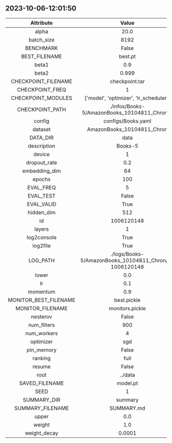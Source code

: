 
## 2023-10-06-12:01:50 


|  Attribute   |   Value   |
| :-------------: | :-----------: |
|  alpha  |   20.0    |
|  batch_size  |   8192    |
|  BENCHMARK  |   False    |
|  BEST_FILENAME  |   best.pt    |
|  beta1  |   0.9    |
|  beta2  |   0.999    |
|  CHECKPOINT_FILENAME  |   checkpoint.tar    |
|  CHECKPOINT_FREQ  |   1    |
|  CHECKPOINT_MODULES  |   ['model', 'optimizer', 'lr_scheduler']    |
|  CHECKPOINT_PATH  |   ./infos/Books-5/AmazonBooks_10104811_Chron/1    |
|  config  |   configs/Books.yaml    |
|  dataset  |   AmazonBooks_10104811_Chron    |
|  DATA_DIR  |   data    |
|  description  |   Books-5    |
|  device  |   1    |
|  dropout_rate  |   0.2    |
|  embedding_dim  |   64    |
|  epochs  |   100    |
|  EVAL_FREQ  |   5    |
|  EVAL_TEST  |   False    |
|  EVAL_VALID  |   True    |
|  hidden_dim  |   512    |
|  id  |   1006120148    |
|  layers  |   1    |
|  log2console  |   True    |
|  log2file  |   True    |
|  LOG_PATH  |   ./logs/Books-5/AmazonBooks_10104811_Chron/1-1006120148    |
|  lower  |   0.0    |
|  lr  |   0.1    |
|  momentum  |   0.9    |
|  MONITOR_BEST_FILENAME  |   best.pickle    |
|  MONITOR_FILENAME  |   monitors.pickle    |
|  nesterov  |   False    |
|  num_filters  |   900    |
|  num_workers  |   4    |
|  optimizer  |   sgd    |
|  pin_memory  |   False    |
|  ranking  |   full    |
|  resume  |   False    |
|  root  |   ../data    |
|  SAVED_FILENAME  |   model.pt    |
|  SEED  |   1    |
|  SUMMARY_DIR  |   summary    |
|  SUMMARY_FILENAME  |   SUMMARY.md    |
|  upper  |   0.0    |
|  weight  |   1.0    |
|  weight_decay  |   0.0001    |
